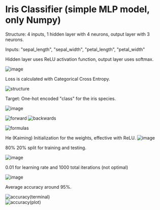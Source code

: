 # Iris Classifier (simple MLP model, only Numpy) 

Structure: 4 inputs, 1 hidden layer with 4 neurons, output layer with 3 neurons.

Inputs: "sepal_length", "sepal_width", "petal_length", "petal_width"

Hidden layer uses ReLU activation function, output layer uses softmax.

![image](https://github.com/user-attachments/assets/428e0e99-eac5-4df0-b3ac-96dc503db411)


Loss is calculated with Categorical Cross Entropy.

![structure](https://github.com/user-attachments/assets/eab47550-1b92-41a2-8aaa-61e724b3cde9)

Target: One-hot encoded "class" for the iris species.

![image](https://github.com/user-attachments/assets/e20939f8-ebb4-4e47-a8ad-0ebba77e645c)


![forward](https://github.com/user-attachments/assets/ce24a900-7780-47ae-8411-06950ba4adbc)  ![backwards](https://github.com/user-attachments/assets/5de0a14d-fe7d-45ee-abe5-f8594b75f2ef)

![formulas](https://github.com/user-attachments/assets/78eb1b1f-e1bc-4121-8063-5f278e3c2c4f)



He (Kaiming) Initialization for the weights, effective with ReLU.
![image](https://github.com/user-attachments/assets/83171d49-b367-4215-932a-eecf9ed333c3)

80% 20% split for training and testing.

![image](https://github.com/user-attachments/assets/180403da-ce9f-491f-b5e3-c3a3e1f8d20b)

0.01 for learning rate and 1000 total iterations (not optimal)

![image](https://github.com/user-attachments/assets/b41f43d5-dbc4-403a-9e22-a2f8eab860b5)


Average accuracy around 95%.

![accuracy(terminal)](https://github.com/user-attachments/assets/bf59a062-189d-464c-ab58-2dc96466947a)   
![accuracy(plot)](https://github.com/user-attachments/assets/166175b3-a05b-46fd-b6f6-d040a0764d6b)
